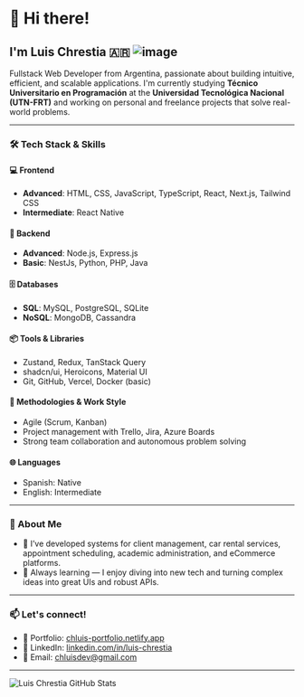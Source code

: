 # 👋 Hi there!

## I'm Luis Chrestia 🇦🇷 ![image](https://github.com/user-attachments/assets/ab9e12fb-db7d-4884-b8dd-f98fd30f308e)

Fullstack Web Developer from Argentina, passionate about building intuitive, efficient, and scalable applications. I'm currently studying **Técnico Universitario en Programación** at the **Universidad Tecnológica Nacional (UTN-FRT)** and working on personal and freelance projects that solve real-world problems.

---

### 🛠️ Tech Stack & Skills

#### 💻 Frontend
- **Advanced**: HTML, CSS, JavaScript, TypeScript, React, Next.js, Tailwind CSS
- **Intermediate**: React Native

#### 🔧 Backend
- **Advanced**: Node.js, Express.js
- **Basic**: NestJs, Python, PHP, Java

#### 🗄️ Databases
- **SQL**: MySQL, PostgreSQL, SQLite
- **NoSQL**: MongoDB, Cassandra

#### 📦 Tools & Libraries
- Zustand, Redux, TanStack Query  
- shadcn/ui, Heroicons, Material UI  
- Git, GitHub, Vercel, Docker (basic)

#### 🧠 Methodologies & Work Style
- Agile (Scrum, Kanban)  
- Project management with Trello, Jira, Azure Boards  
- Strong team collaboration and autonomous problem solving

#### 🌐 Languages
- Spanish: Native  
- English: Intermediate

---

### 📌 About Me
- 💼 I’ve developed systems for client management, car rental services, appointment scheduling, academic administration, and eCommerce platforms.
- 🧠 Always learning — I enjoy diving into new tech and turning complex ideas into great UIs and robust APIs.

---

### 📫 Let's connect!
- 🔗 Portfolio: [chluis-portfolio.netlify.app](https://chluis-portfolio.netlify.app/)
- 💼 LinkedIn: [linkedin.com/in/luis-chrestia](https://www.linkedin.com/in/luis-chrestia/)
- 📧 Email: [chluisdev@gmail.com](mailto:chluisdev@gmail.com)

---

![Luis Chrestia GitHub Stats](https://github-readme-stats.vercel.app/api?username=chluis&show_icons=true&theme=radical)





<!--
**chLuis/chLuis** is a ✨ _special_ ✨ repository because its `README.md` (this file) appears on your GitHub profile.

Here are some ideas to get you started:

- 🔭 I’m currently working on ...
- 🌱 I’m currently learning ...
- 👯 I’m looking to collaborate on ...
- 🤔 I’m looking for help with ...
- 💬 Ask me about ...
- 📫 How to reach me: ...
- 😄 Pronouns: ...
- ⚡ Fun fact: ...
-->
